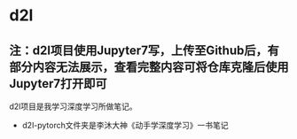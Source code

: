 # d2l
## 注：d2l项目使用Jupyter7写，上传至Github后，有部分内容无法展示，查看完整内容可将仓库克隆后使用Jupyter7打开即可
d2l项目是我学习深度学习所做笔记。

+ d2l-pytorch文件夹是李沐大神《动手学深度学习》一书笔记
